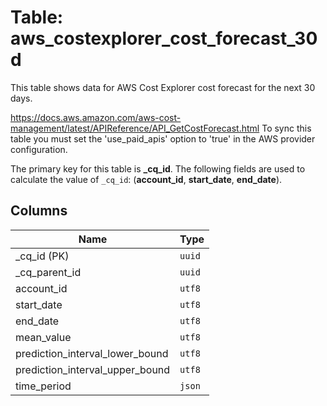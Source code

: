 # Table: aws_costexplorer_cost_forecast_30d

This table shows data for AWS Cost Explorer cost forecast for the next 30 days.

https://docs.aws.amazon.com/aws-cost-management/latest/APIReference/API_GetCostForecast.html
To sync this table you must set the 'use_paid_apis' option to 'true' in the AWS provider configuration. 

The primary key for this table is **_cq_id**.
The following fields are used to calculate the value of `_cq_id`: (**account_id**, **start_date**, **end_date**).

## Columns

| Name          | Type          |
| ------------- | ------------- |
|_cq_id (PK)|`uuid`|
|_cq_parent_id|`uuid`|
|account_id|`utf8`|
|start_date|`utf8`|
|end_date|`utf8`|
|mean_value|`utf8`|
|prediction_interval_lower_bound|`utf8`|
|prediction_interval_upper_bound|`utf8`|
|time_period|`json`|
